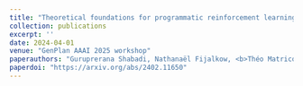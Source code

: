 ```yaml
---
title: "Theoretical foundations for programmatic reinforcement learning"
collection: publications
excerpt: ''
date: 2024-04-01
venue: "GenPlan AAAI 2025 workshop"
paperauthors: "Guruprerana Shabadi, Nathanaël Fijalkow, <b>Théo Matricon</b>"
paperdoi: "https://arxiv.org/abs/2402.11650"
---
```

